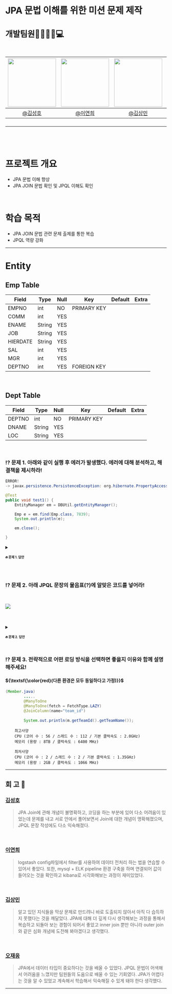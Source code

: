 # JPA 문법 이해를 위한 미션 문제 제작

<h2 style="font-size: 25px;"> 개발팀원👨‍👨‍👧‍👦💻<br>
<br>

|<img src="https://avatars.githubusercontent.com/u/175369539?v=4" width="150" height="150"/>|<img src="https://avatars.githubusercontent.com/u/98442485?v=4" width="150" height="150"/>|<img src="https://avatars.githubusercontent.com/u/79312705?v=4" width="150" height="150"/>|<img src="https://avatars.githubusercontent.com/u/175371231?v=4" width="150" height="150"/>|
|:-:|:-:|:-:|:-:|
|[@김성호](https://github.com/castlhoo)|[@이연희](https://github.com/LeeYeonhee-00)|[@김상민](https://github.com/isshomin)|[@오재웅](https://github.com/ohwoong2)|
---
<br>

# 프로젝트 개요

- JPA 문법 이해 향상
- JPA JOIN 문법 확인 및 JPQL 이해도 확인

<br>

# 학습 목적 

 - JPA JOIN 문법 관련 문제 출제를 통한 복습
 - JPQL 역량 강화

---

# Entity

## Emp Table

|Field      |Type        |Null|Key|Default|Extra|  
|-----------|------------|----|---|-------|-----|
|EMPNO |int         |NO  |PRIMARY KEY   |       |     |
|COMM   |int         |YES |   |       |     |
|ENAME     |String         |YES |   |       |     |
|JOB       |String |YES |   |       |     |
|HIERDATE     |String |YES |   |       |     |
|SAL        |int      |YES |   |       |     |
|MGR      |int         |YES |   |       |     |
|DEPTNO      |int         |YES |FOREIGN KEY   |       |     |

<br>

## Dept Table

|Field      |Type        |Null|Key|Default|Extra|  
|-----------|------------|----|---|-------|-----|
|DEPTNO |int         |NO  |PRIMARY KEY   |       |     |
|DNAME   |String         |YES |   |       |     |
|LOC     |String         |YES |   |       |     |


<br>



### ⁉️ 문제 1. 아래와 같이 실행 후 에러가 발생했다. 에러에 대해 분석하고, 해결책을 제시하라!
```java
ERROR!
-> javax.persistence.PersistenceException: org.hibernate.PropertyAccessException: Null value was assigned to a property 

@Test
public void test1() {
	EntityManager em = DBUtil.getEntityManager();

	Emp e = em.find(Emp.class, 7839);
	System.out.println(e);

	em.close();

}
```
<details>
<summary> <h3 style="font-size: 10px;">🔥 문제 1. 답안</summary>
<br>

<p> "src/main/java/m1/Emp.java" 파일에 정의한 Emp class 수정</p>

```java
...
private int comm;
...
private int mgr;
...
```
<p> 실제 저장된 데이터를 보면 comm과 mgr에 null값인 데이터가 존재하기 때문에 에러 발생</p>
<p> -> 위의 항목을 Integer 객체로 수정</p>

<p>최종 답안)</p>

```java
...
private Integer comm;
...
private Integer mgr;
...
```
</details>
	
<br>
<br>


### ⁉️ 문제 2. 아래 JPQL 문장의 물음표(?)에 알맞은 코드를 넣어라!

<br>

<p align="left"><img src="https://github.com/user-attachments/assets/575d8a7d-a9ed-4d08-894b-3052b4a7442e"></p><br><br>

<details>
<summary> <h3 style="font-size: 10px;">🔥 문제 2. 답안</summary>
<br>

<p> "src/main/java/m1/Emp.java" 파일에 정의한 Emp class 수정</p>

```java
...
private int comm;
...
private int mgr;
...
```
<p> 실제 저장된 데이터를 보면 comm과 mgr에 null값인 데이터가 존재하기 때문에 에러 발생</p>
<p> -> 위의 항목을 Integer 객체로 수정</p>

<p>최종 답안)</p>

```java
...
private Integer comm;
...
private Integer mgr;
...
```
</details>

<br>


### ⁉️ 문제 3. 전략적으로 어떤 로딩 방식을 선택하면 좋을지 이유와 함께 설명해주세요! 
#### ${\textsf{\color{red}(다른 환경은 모두 동일하다고 가정)}}$


```java
(Member.java)
		.....
		@ManyToOne
		@ManyToOne(fetch = FetchType.LAZY)
		@JoinColumn(name="team_id") 
		
		System.out.println(m.getTeamId().getTeamName());
```
		최고사양
		CPU (코어 수 : 56 / 스래드 수 : 112 / 기본 클럭속도 : 2.0GHz)
		메모리 (용량 : 8TB / 클럭속도 : 6400 MHz)
  
		최저사양
		CPU (코어 수 : 2 / 스래드 수 : 2 / 기본 클럭속도 : 1.35GHz)
		메모리 (용량 : 2GB / 클럭속도 : 1066 MHz)

---

## 회 고 📝

### [김성호](https://github.com/castlhoo)
> JPA Join에 관해 개념이 불명확하고, 코딩을 하는 부분에 있어 다소 어려움이 있었는데 문제를 내고 서로 안에서 풀어보면서 Join에 대한 개념이 명확해졌으며, JPQL 문장 작성에도 다소 익숙해졌다. 
<br>

### [이연희](https://github.com/LeeYeonhee-00)
> logstash config파일에서 filter를 사용하여 데이터 전처리 하는 법을 연습할 수 있어서 좋았다. 또한, mysql + ELK pipeline 환경 구축을 하며 연결되어 값이 들어오는 것을 확인하고 kibana로 시각화해보는 과정이 재미있었다. 

<br>

### [김상민](https://github.com/isshomin)
> 알고 있던 지식들을 막상 문제로 만드려니 바로 도출되지 않아서 아직 다 습득하지 못했다는 것을 깨달았다. JPA에 대해 더 깊게 다시 생각해보는 과정을 통해서 복습하고 되돌아 보는 경험이 되어서 좋았고 inner join 뿐만 아니라 outer join와 같은 심화 개념에 도전해 봐야겠다고 생각했다.

<br>

### [오재웅](https://github.com/ohwoong2)
> JPA에서 데이터 타입이 중요하다는 것을 배울 수 있었다. JPQL 문법이 어색해서 어려움을 느꼈지만 팀원들의 도움으로 배울 수 있는 기회였다. JPA가 어렵다는 것을 알 수 있었고 계속해서 학습해서 익숙해질 수 있게 돼야 한다 생각했다.

---




